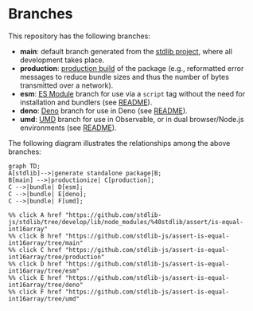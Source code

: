<!--

@license Apache-2.0

Copyright (c) 2022 The Stdlib Authors.

Licensed under the Apache License, Version 2.0 (the "License");
you may not use this file except in compliance with the License.
You may obtain a copy of the License at

    http://www.apache.org/licenses/LICENSE-2.0

Unless required by applicable law or agreed to in writing, software
distributed under the License is distributed on an "AS IS" BASIS,
WITHOUT WARRANTIES OR CONDITIONS OF ANY KIND, either express or implied.
See the License for the specific language governing permissions and
limitations under the License.

-->

# Branches

This repository has the following branches:

-   **main**: default branch generated from the [stdlib project][stdlib-url], where all development takes place.
-   **production**: [production build][production-url] of the package (e.g., reformatted error messages to reduce bundle sizes and thus the number of bytes transmitted over a network).
-   **esm**: [ES Module][esm-url] branch for use via a `script` tag without the need for installation and bundlers (see [README][esm-readme]).
-   **deno**: [Deno][deno-url] branch for use in Deno (see [README][deno-readme]).
-   **umd**: [UMD][umd-url] branch for use in Observable, or in dual browser/Node.js environments (see [README][umd-readme]).

The following diagram illustrates the relationships among the above branches:

```mermaid
graph TD;
A[stdlib]-->|generate standalone package|B;
B[main] -->|productionize| C[production];
C -->|bundle| D[esm];
C -->|bundle| E[deno];
C -->|bundle| F[umd];

%% click A href "https://github.com/stdlib-js/stdlib/tree/develop/lib/node_modules/%40stdlib/assert/is-equal-int16array"
%% click B href "https://github.com/stdlib-js/assert-is-equal-int16array/tree/main"
%% click C href "https://github.com/stdlib-js/assert-is-equal-int16array/tree/production"
%% click D href "https://github.com/stdlib-js/assert-is-equal-int16array/tree/esm"
%% click E href "https://github.com/stdlib-js/assert-is-equal-int16array/tree/deno"
%% click F href "https://github.com/stdlib-js/assert-is-equal-int16array/tree/umd"
```

[stdlib-url]: https://github.com/stdlib-js/stdlib/tree/develop/lib/node_modules/%40stdlib/assert/is-equal-int16array
[production-url]: https://github.com/stdlib-js/assert-is-equal-int16array/tree/production
[deno-url]: https://github.com/stdlib-js/assert-is-equal-int16array/tree/deno
[deno-readme]: https://github.com/stdlib-js/assert-is-equal-int16array/blob/deno/README.md
[umd-url]: https://github.com/stdlib-js/assert-is-equal-int16array/tree/umd
[umd-readme]: https://github.com/stdlib-js/assert-is-equal-int16array/blob/umd/README.md
[esm-url]: https://github.com/stdlib-js/assert-is-equal-int16array/tree/esm
[esm-readme]: https://github.com/stdlib-js/assert-is-equal-int16array/blob/esm/README.md